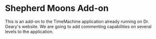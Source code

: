 # Shepherd Moons Add-on
This is an add-on to the TimeMachine application already running on Dr. Geary's website. We are going to add commenting capabilities on several levels to the application.
